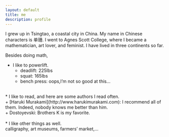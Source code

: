 ```yaml
---
layout: default
title: me
description: profile
---
```

I grew up in Tsingtao, a coastal city in China. My name in Chinese characters is 单珊. I went to Agnes Scott College, where I became a mathematician, art lover, and feminist. I have lived in three continents so far. <br />

Besides doing math,

* I like to powerlift. <br />
     + deadlift: 225lbs <br />
     + squat: 165lbs <br /> 
     + bench press: oops,I’m not so good at this… <br />
<br />
* I like to read, and here are some authors I read often. <br />
     + [Haruki Murakami](http://www.harukimurakami.com): I recommend all of them. Indeed, nobody knows me better than him. <br />
     + Dostoyevski: Brothers K is my favorite.  <br />
<br />
* I like other things as well. <br />
     calligraphy, art museums, farmers’ market,…
